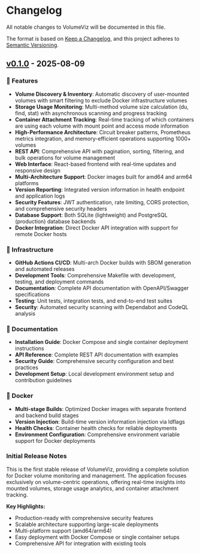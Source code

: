 # Changelog

All notable changes to VolumeViz will be documented in this file.

The format is based on [Keep a Changelog](https://keepachangelog.com/en/1.0.0/),
and this project adheres to [Semantic Versioning](https://semver.org/spec/v2.0.0.html).

## [v0.1.0] - 2025-08-09

### 🚀 Features

- **Volume Discovery & Inventory**: Automatic discovery of user-mounted volumes with smart filtering to exclude Docker infrastructure volumes
- **Storage Usage Monitoring**: Multi-method volume size calculation (du, find, stat) with asynchronous scanning and progress tracking
- **Container Attachment Tracking**: Real-time tracking of which containers are using each volume with mount point and access mode information
- **High-Performance Architecture**: Circuit breaker patterns, Prometheus metrics integration, and memory-efficient operations supporting 1000+ volumes
- **REST API**: Comprehensive API with pagination, sorting, filtering, and bulk operations for volume management
- **Web Interface**: React-based frontend with real-time updates and responsive design
- **Multi-Architecture Support**: Docker images built for amd64 and arm64 platforms
- **Version Reporting**: Integrated version information in health endpoint and application logs
- **Security Features**: JWT authentication, rate limiting, CORS protection, and comprehensive security headers
- **Database Support**: Both SQLite (lightweight) and PostgreSQL (production) database backends
- **Docker Integration**: Direct Docker API integration with support for remote Docker hosts

### 🔧 Infrastructure

- **GitHub Actions CI/CD**: Multi-arch Docker builds with SBOM generation and automated releases
- **Development Tools**: Comprehensive Makefile with development, testing, and deployment commands
- **Documentation**: Complete API documentation with OpenAPI/Swagger specifications
- **Testing**: Unit tests, integration tests, and end-to-end test suites
- **Security**: Automated security scanning with Dependabot and CodeQL analysis

### 📖 Documentation

- **Installation Guide**: Docker Compose and single container deployment instructions
- **API Reference**: Complete REST API documentation with examples
- **Security Guide**: Comprehensive security configuration and best practices
- **Development Setup**: Local development environment setup and contribution guidelines

### 🐳 Docker

- **Multi-stage Builds**: Optimized Docker images with separate frontend and backend build stages
- **Version Injection**: Build-time version information injection via ldflags
- **Health Checks**: Container health checks for reliable deployments
- **Environment Configuration**: Comprehensive environment variable support for Docker deployments

### Initial Release Notes

This is the first stable release of VolumeViz, providing a complete solution for Docker volume monitoring and management. The application focuses exclusively on volume-centric operations, offering real-time insights into mounted volumes, storage usage analytics, and container attachment tracking.

**Key Highlights:**
- Production-ready with comprehensive security features
- Scalable architecture supporting large-scale deployments
- Multi-platform support (amd64/arm64)
- Easy deployment with Docker Compose or single container setups
- Comprehensive API for integration with existing tools

[v0.1.0]: https://github.com/mantonx/volumeviz/releases/tag/v0.1.0
